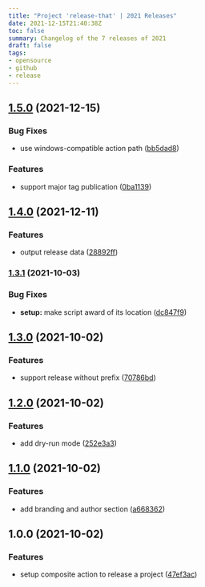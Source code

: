```yaml
---
title: "Project 'release-that' | 2021 Releases"
date: 2021-12-15T21:40:38Z
toc: false
summary: Changelog of the 7 releases of 2021
draft: false
tags:
- opensource
- github
- release
---
```

## [1.5.0](https://github.com/rlespinasse/release-that/compare/v1.4.0...v1.5.0) (2021-12-15)


### Bug Fixes

* use windows-compatible action path ([bb5dad8](https://github.com/rlespinasse/release-that/commit/bb5dad82252516f9688ed93914abc29c827ffd35))


### Features

* support major tag publication ([0ba1139](https://github.com/rlespinasse/release-that/commit/0ba11397a4eb15c1b47ecf10ebaf53990af3e8c6))



## [1.4.0](https://github.com/rlespinasse/release-that/compare/v1.3.1...v1.4.0) (2021-12-11)


### Features

* output release data ([28892ff](https://github.com/rlespinasse/release-that/commit/28892ff72799d0a71000f0fb9750009ff1ea8ab8))



### [1.3.1](https://github.com/rlespinasse/release-that/compare/v1.3.0...v1.3.1) (2021-10-03)


### Bug Fixes

* **setup:** make script award of its location ([dc847f9](https://github.com/rlespinasse/release-that/commit/dc847f924b47d2f3562c71cef0f94c6e75fc0f95))



## [1.3.0](https://github.com/rlespinasse/release-that/compare/v1.2.0...v1.3.0) (2021-10-02)


### Features

* support release without prefix ([70786bd](https://github.com/rlespinasse/release-that/commit/70786bdafdb98b1f24a01d834aaf7a095e80ed60))



## [1.2.0](https://github.com/rlespinasse/release-that/compare/v1.1.0...v1.2.0) (2021-10-02)


### Features

* add dry-run mode ([252e3a3](https://github.com/rlespinasse/release-that/commit/252e3a3b9cab84c292702c0b6f065485f577ab34))



## [1.1.0](https://github.com/rlespinasse/release-that/compare/v1.0.0...v1.1.0) (2021-10-02)


### Features

* add branding and author section ([a668362](https://github.com/rlespinasse/release-that/commit/a66836242d08917804a28f44de614ce8023a4456))



## 1.0.0 (2021-10-02)


### Features

* setup composite action to release a project ([47ef3ac](https://github.com/rlespinasse/release-that/commit/47ef3ac792bf45c74964a1f8b598600717f4d01e))



